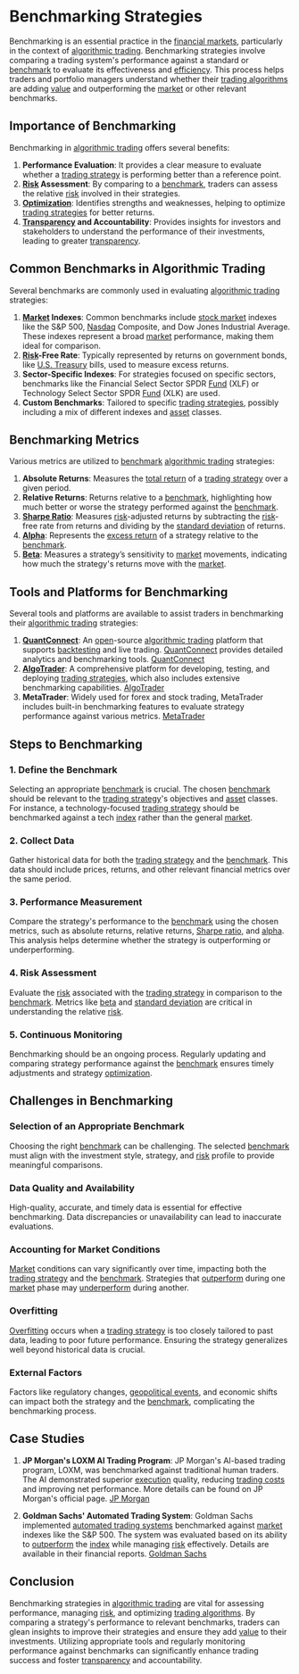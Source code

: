 # Benchmarking Strategies

Benchmarking is an essential practice in the [financial markets](../f/financial_market.md), particularly in the context of [algorithmic trading](../a/algorithmic_trading.md). Benchmarking strategies involve comparing a trading system's performance against a standard or [benchmark](../b/benchmark.md) to evaluate its effectiveness and [efficiency](../e/efficiency.md). This process helps traders and portfolio managers understand whether their [trading algorithms](../t/trading_algorithms.md) are adding [value](../v/value.md) and outperforming the [market](../m/market.md) or other relevant benchmarks.

## Importance of Benchmarking

Benchmarking in [algorithmic trading](../a/algorithmic_trading.md) offers several benefits:

1. **Performance Evaluation**: It provides a clear measure to evaluate whether a [trading strategy](../t/trading_strategy.md) is performing better than a reference point.
2. **[Risk](../r/risk.md) Assessment**: By comparing to a [benchmark](../b/benchmark.md), traders can assess the relative [risk](../r/risk.md) involved in their strategies.
3. **[Optimization](../o/optimization.md)**: Identifies strengths and weaknesses, helping to optimize [trading strategies](../t/trading_strategies.md) for better returns.
4. **[Transparency](../t/transparency.md) and Accountability**: Provides insights for investors and stakeholders to understand the performance of their investments, leading to greater [transparency](../t/transparency.md).

## Common Benchmarks in Algorithmic Trading

Several benchmarks are commonly used in evaluating [algorithmic trading](../a/algorithmic_trading.md) strategies:

1. **[Market](../m/market.md) Indexes**: Common benchmarks include [stock market](../s/stock_market.md) indexes like the S&P 500, [Nasdaq](../n/nasdaq.md) Composite, and Dow Jones Industrial Average. These indexes represent a broad [market](../m/market.md) performance, making them ideal for comparison.
2. **[Risk](../r/risk.md)-Free Rate**: Typically represented by returns on government bonds, like [U.S. Treasury](../u/u.s._treasury.md) bills, used to measure excess returns.
3. **Sector-Specific Indexes**: For strategies focused on specific sectors, benchmarks like the Financial Select Sector SPDR [Fund](../f/fund.md) (XLF) or Technology Select Sector SPDR [Fund](../f/fund.md) (XLK) are used.
4. **Custom Benchmarks**: Tailored to specific [trading strategies](../t/trading_strategies.md), possibly including a mix of different indexes and [asset](../a/asset.md) classes.

## Benchmarking Metrics

Various metrics are utilized to [benchmark](../b/benchmark.md) [algorithmic trading](../a/algorithmic_trading.md) strategies:

1. **Absolute Returns**: Measures the [total return](../t/total_return.md) of a [trading strategy](../t/trading_strategy.md) over a given period.
2. **Relative Returns**: Returns relative to a [benchmark](../b/benchmark.md), highlighting how much better or worse the strategy performed against the [benchmark](../b/benchmark.md).
3. **[Sharpe Ratio](../s/sharpe_ratio.md)**: Measures [risk](../r/risk.md)-adjusted returns by subtracting the [risk](../r/risk.md)-free rate from returns and dividing by the [standard deviation](../s/standard_deviation.md) of returns.
4. **[Alpha](../a/alpha.md)**: Represents the [excess return](../e/excess_return.md) of a strategy relative to the [benchmark](../b/benchmark.md).
5. **[Beta](../b/beta.md)**: Measures a strategy’s sensitivity to [market](../m/market.md) movements, indicating how much the strategy's returns move with the [market](../m/market.md).

## Tools and Platforms for Benchmarking

Several tools and platforms are available to assist traders in benchmarking their [algorithmic trading](../a/algorithmic_trading.md) strategies:

1. **[QuantConnect](../q/quantconnect.md)**: An [open](../o/open.md)-source [algorithmic trading](../a/algorithmic_trading.md) platform that supports [backtesting](../b/backtesting.md) and live trading. [QuantConnect](../q/quantconnect.md) provides detailed analytics and benchmarking tools. [QuantConnect](https://www.quantconnect.com)
2. **[AlgoTrader](../a/algotrader.md)**: A comprehensive platform for developing, testing, and deploying [trading strategies](../t/trading_strategies.md), which also includes extensive benchmarking capabilities. [AlgoTrader](https://www.algotrader.com)
3. **MetaTrader**: Widely used for forex and stock trading, MetaTrader includes built-in benchmarking features to evaluate strategy performance against various metrics. [MetaTrader](https://www.metatrader4.com)

## Steps to Benchmarking

### 1. Define the Benchmark

Selecting an appropriate [benchmark](../b/benchmark.md) is crucial. The chosen [benchmark](../b/benchmark.md) should be relevant to the [trading strategy](../t/trading_strategy.md)'s objectives and [asset](../a/asset.md) classes. For instance, a technology-focused [trading strategy](../t/trading_strategy.md) should be benchmarked against a tech [index](../i/index_instrument.md) rather than the general [market](../m/market.md).

### 2. Collect Data

Gather historical data for both the [trading strategy](../t/trading_strategy.md) and the [benchmark](../b/benchmark.md). This data should include prices, returns, and other relevant financial metrics over the same period.

### 3. Performance Measurement

Compare the strategy's performance to the [benchmark](../b/benchmark.md) using the chosen metrics, such as absolute returns, relative returns, [Sharpe ratio](../s/sharpe_ratio.md), and [alpha](../a/alpha.md). This analysis helps determine whether the strategy is outperforming or underperforming.

### 4. Risk Assessment

Evaluate the [risk](../r/risk.md) associated with the [trading strategy](../t/trading_strategy.md) in comparison to the [benchmark](../b/benchmark.md). Metrics like [beta](../b/beta.md) and [standard deviation](../s/standard_deviation.md) are critical in understanding the relative [risk](../r/risk.md).

### 5. Continuous Monitoring

Benchmarking should be an ongoing process. Regularly updating and comparing strategy performance against the [benchmark](../b/benchmark.md) ensures timely adjustments and strategy [optimization](../o/optimization.md).

## Challenges in Benchmarking

### Selection of an Appropriate Benchmark

Choosing the right [benchmark](../b/benchmark.md) can be challenging. The selected [benchmark](../b/benchmark.md) must align with the investment style, strategy, and [risk](../r/risk.md) profile to provide meaningful comparisons.

### Data Quality and Availability

High-quality, accurate, and timely data is essential for effective benchmarking. Data discrepancies or unavailability can lead to inaccurate evaluations.

### Accounting for Market Conditions

[Market](../m/market.md) conditions can vary significantly over time, impacting both the [trading strategy](../t/trading_strategy.md) and the [benchmark](../b/benchmark.md). Strategies that [outperform](../o/outperform.md) during one [market](../m/market.md) phase may [underperform](../u/underperform.md) during another.

### Overfitting

[Overfitting](../o/overfitting.md) occurs when a [trading strategy](../t/trading_strategy.md) is too closely tailored to past data, leading to poor future performance. Ensuring the strategy generalizes well beyond historical data is crucial.

### External Factors

Factors like regulatory changes, [geopolitical events](../g/geopolitical_events.md), and economic shifts can impact both the strategy and the [benchmark](../b/benchmark.md), complicating the benchmarking process.

## Case Studies

1. **JP Morgan's LOXM AI Trading Program**: JP Morgan's AI-based trading program, LOXM, was benchmarked against traditional human traders. The AI demonstrated superior [execution](../e/execution.md) quality, reducing [trading costs](../t/trading_costs.md) and improving net performance. More details can be found on JP Morgan's official page. [JP Morgan](https://www.jpmorgan.com)
   
2. **Goldman Sachs' Automated Trading System**: Goldman Sachs implemented [automated trading systems](../a/automated_trading_systems.md) benchmarked against [market](../m/market.md) indexes like the S&P 500. The system was evaluated based on its ability to [outperform](../o/outperform.md) the [index](../i/index_instrument.md) while managing [risk](../r/risk.md) effectively. Details are available in their financial reports. [Goldman Sachs](https://www.goldmansachs.com)

## Conclusion

Benchmarking strategies in [algorithmic trading](../a/algorithmic_trading.md) are vital for assessing performance, managing [risk](../r/risk.md), and optimizing [trading algorithms](../t/trading_algorithms.md). By comparing a strategy's performance to relevant benchmarks, traders can glean insights to improve their strategies and ensure they add [value](../v/value.md) to their investments. Utilizing appropriate tools and regularly monitoring performance against benchmarks can significantly enhance trading success and foster [transparency](../t/transparency.md) and accountability.